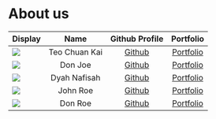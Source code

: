 # About us

Display | Name | Github Profile | Portfolio 
--------|:----:|:--------------:|:---------:
![](https://via.placeholder.com/100.png?text=Photo) | Teo Chuan Kai | [Github](https://github.com/exetr) | [Portfolio](docs/team/chuankai.md)
![](https://via.placeholder.com/100.png?text=Photo) | Don Joe | [Github](https://github.com/) | [Portfolio](docs/team/johndoe.md)
![](https://via.placeholder.com/100.png?text=Photo) | Dyah Nafisah | [Github](https://github.com/) | [Portfolio](docs/team/johndoe.md)
![](https://via.placeholder.com/100.png?text=Photo) | John Roe | [Github](https://github.com/) | [Portfolio](docs/team/johndoe.md)
![](https://via.placeholder.com/100.png?text=Photo) | Don Roe | [Github](https://github.com/) | [Portfolio](docs/team/johndoe.md)
